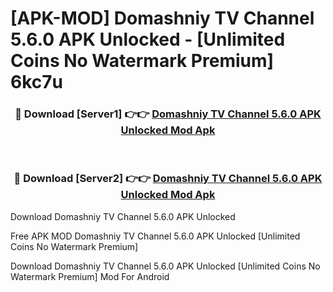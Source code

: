 # [APK-MOD] Domashniy TV Channel 5.6.0 APK Unlocked - [Unlimited Coins No Watermark Premium] 6kc7u



<div align="center">
<h3>🔴 Download [Server1] 👉👉 <a href="https://momento.my/?title=Domashniy_TV_Channel_5.6.0_APK_Unlocked">Domashniy TV Channel 5.6.0 APK Unlocked Mod Apk</a></h3><br>

<h3>🔴 Download [Server2] 👉👉 <a href="https://momento.my/?title=Domashniy_TV_Channel_5.6.0_APK_Unlocked">Domashniy TV Channel 5.6.0 APK Unlocked Mod Apk</a></h3>
</div>



Download Domashniy TV Channel 5.6.0 APK Unlocked 

Free APK MOD Domashniy TV Channel 5.6.0 APK Unlocked [Unlimited Coins No Watermark Premium]

Download Domashniy TV Channel 5.6.0 APK Unlocked [Unlimited Coins No Watermark Premium] Mod For Android
